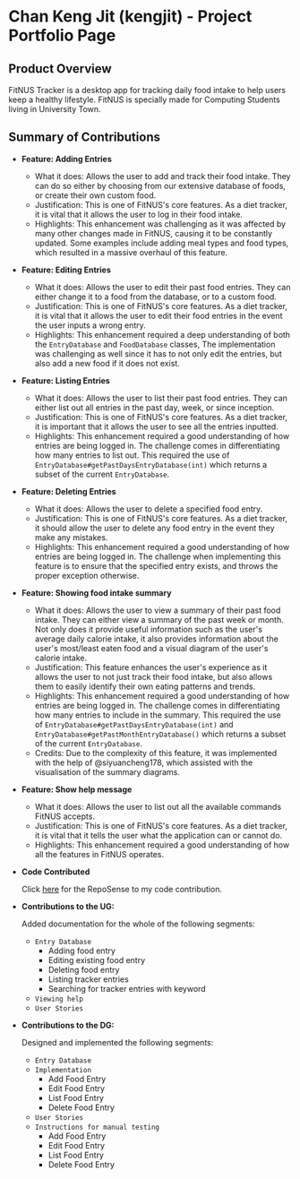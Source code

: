 # Chan Keng Jit (kengjit) - Project Portfolio Page

## Product Overview
FitNUS Tracker is a desktop app for tracking daily food intake to help users keep a healthy lifestyle. 
FitNUS is specially made for Computing Students living in University Town.


## Summary of Contributions


- **Feature: Adding Entries**

  - What it does: Allows the user to add and track their food intake. They can do so either by choosing from our
  extensive database of foods, or create their own custom food.
  - Justification: This is one of FitNUS's core features. As a diet tracker, it is vital that it allows the user
  to log in their food intake.
  - Highlights: This enhancement was challenging as it was affected by many other changes made in FitNUS, causing it
  to be constantly updated. Some examples include adding meal types and food types, which resulted in a massive overhaul
  of this feature.

- **Feature: Editing Entries**

  - What it does: Allows the user to edit their past food entries. They can either change it to a food from the 
  database, or to a custom food.
  - Justification: This is one of FitNUS's core features. As a diet tracker, it is vital that it allows the user
    to edit their food entries in the event the user inputs a wrong entry.
  - Highlights: This enhancement required a deep understanding of both the `EntryDatabase` and `FoodDatabase` classes,
  The implementation was challenging as well since it has to not only edit the entries, but also add a new food if it 
  does not exist.

- **Feature: Listing Entries**

  - What it does: Allows the user to list their past food entries. They can either list out all entries in the past day,
  week, or since inception.
  - Justification: This is one of FitNUS's core features. As a diet tracker, it is important that it allows the user
  to see all the entries inputted.
  - Highlights: This enhancement required a good understanding of how entries are being logged in. The challenge comes in 
  differentiating how many entries to list out. This required the use of `EntryDatabase#getPastDaysEntryDatabase(int)`
  which returns a subset of the current `EntryDatabase`. 

- **Feature: Deleting Entries**

  - What it does: Allows the user to delete a specified food entry.
  - Justification: This is one of FitNUS's core features. As a diet tracker, it should allow the user to
  delete any food entry in the event they make any mistakes.
  - Highlights: This enhancement required a good understanding of how entries are being logged in. The challenge when 
  implementing this feature is to ensure that the specified entry exists, and throws the proper exception otherwise.

- **Feature: Showing food intake summary**

  - What it does: Allows the user to view a summary of their past food intake. They can either view a summary of the
    past week or month. Not only does it provide useful information such as the user's average daily calorie intake, it also
  provides information about the user's most/least eaten food and a visual diagram of the user's calorie intake.
  - Justification: This feature enhances the user's experience as it allows the user to not just track their food intake, 
  but also allows them to easily identify their own eating patterns and trends.
  - Highlights: This enhancement required a good understanding of how entries are being logged in. The challenge comes in
    differentiating how many entries to include in the summary. This required the use of 
  `EntryDatabase#getPastDaysEntryDatabase(int)` and `EntryDatabase#getPastMonthEntryDatabase()` which returns a subset of 
  the current `EntryDatabase`.
  - Credits: Due to the complexity of this feature, it was implemented with the help of @siyuancheng178, which assisted
  with the visualisation of the summary diagrams.

- **Feature: Show help message**

  - What it does: Allows the user to list out all the available commands FitNUS accepts. 
  - Justification: This is one of FitNUS's core features. As a diet tracker, it is vital that it tells the user what
  the application can or cannot do.
  - Highlights: This enhancement required a good understanding of how all the features in FitNUS operates. 


- **Code Contributed**

  Click
  [here](https://nus-cs2113-ay2122s1.github.io/tp-dashboard/?search=kengjit&sort=groupTitle&sortWithin=title&timeframe=commit&mergegroup=&groupSelect=groupByRepos&breakdown=true&checkedFileTypes=docs~functional-code~test-code~other&since=2021-09-25&tabOpen=true&tabType=authorship&tabAuthor=kengjit&tabRepo=AY2122S1-CS2113T-W12-1%2Ftp%5Bmaster%5D&authorshipIsMergeGroup=false&authorshipFileTypes=docs~functional-code~test-code&authorshipIsBinaryFileTypeChecked=false)
  for the RepoSense to my code contribution.


- **Contributions to the UG:**

  Added documentation for the whole of the following segments:
  - `Entry Database`
    - Adding food entry
    - Editing existing food entry
    - Deleting food entry
    - Listing tracker entries
    - Searching for tracker entries with keyword
  - `Viewing help` 
  - `User Stories`

- **Contributions to the DG:**

  Designed and implemented the following segments:
  - `Entry Database`
  - `Implementation`
    - Add Food Entry
    - Edit Food Entry
    - List Food Entry
    - Delete Food Entry
  - `User Stories`
  - `Instructions for manual testing`
    - Add Food Entry
    - Edit Food Entry
    - List Food Entry
    - Delete Food Entry
